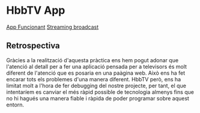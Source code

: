 # HbbTV App
[App Funcionant](https://raxe88.github.io/)
[Streaming broadcast](https://ccma-tva-es-cellnex-live-hls.secure.footprint.net/es/ngrp:tv3_web/playlist.m3u8)

## Retrospectiva
Gràcies a la realització d'aquesta pràctica ens hem pogut adonar que l'atenció al detall per a fer una aplicació pensada per a televisors és molt diferent de l'atenció que es posaria en una paàgina web. Això ens ha fet encarar tots els problemes d'una manera diferent.
HbbTV però, ens ha limitat molt a l'hora de fer debugging del nostre projecte, per tant, el que intentaríem es canviar el més ràpid possible de tecnologia almenys fins que no hi hagués una manera fiable i ràpida de poder programar sobre aquest entorn.
